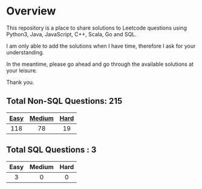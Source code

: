 # Overview

This repository is a place to share solutions to Leetcode questions using Python3, Java, JavaScript, C++, Scala, Go and SQL.

I am only able to add the solutions when I have time, therefore I ask for your understanding.

In the meantime, please go ahead and go through the available solutions at your leisure.

Thank you.


## Total Non-SQL Questions: 215

| [Easy](https://github.com/ezryn-zaharoff/leetcode-solutions/tree/master/01-easy) | [Medium](https://github.com/ezryn-zaharoff/leetcode-solutions/tree/master/02-medium) | [Hard](https://github.com/ezryn-zaharoff/leetcode-solutions/tree/master/03-hard) |
|:-----:|:------:|:----:|
|  118  |   78   |  19  |


## Total SQL Questions : 3

| Easy | Medium | Hard |
|:----:|:------:|:----:|
|   3  |    0   |   0  |
